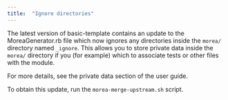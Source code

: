 ```yaml
---
title:  "Ignore directories"
---
```


The latest version of basic-template contains an update to the MoreaGenerator.rb file which now ignores any directories inside the `morea/` directory named `_ignore`.  This allows you to store private data inside the `morea/` directory if you (for example) which to associate tests or other files with the module.

For more details, see the private data section of the user guide.

To obtain this update, run the `morea-merge-upstream.sh` script.